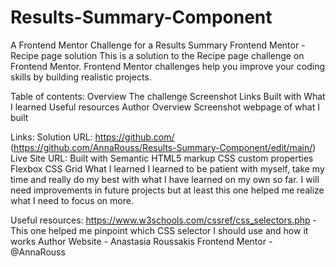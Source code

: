 # Results-Summary-Component
A Frontend Mentor Challenge for a Results Summary 
Frontend Mentor - Recipe page solution
This is a solution to the Recipe page challenge on Frontend Mentor. Frontend Mentor challenges help you improve your coding skills by building realistic projects.

Table of contents:
Overview
The challenge
Screenshot
Links
Built with
What I learned
Useful resources
Author
Overview
Screenshot
webpage of what I built

Links:
Solution URL: https://github.com/ (https://github.com/AnnaRouss/Results-Summary-Component/edit/main/)
Live Site URL:
Built with
Semantic HTML5 markup
CSS custom properties
Flexbox
CSS Grid
What I learned
I learned to be patient with myself, take my time and really do my best with what I have learned on my own so far. I will need improvements in future projects but at least this one helped me realize what I need to focus on more.

Useful resources:
https://www.w3schools.com/cssref/css_selectors.php - This one helped me pinpoint which CSS selector I should use and how it works
Author
Website - Anastasia Roussakis
Frontend Mentor - @AnnaRouss
